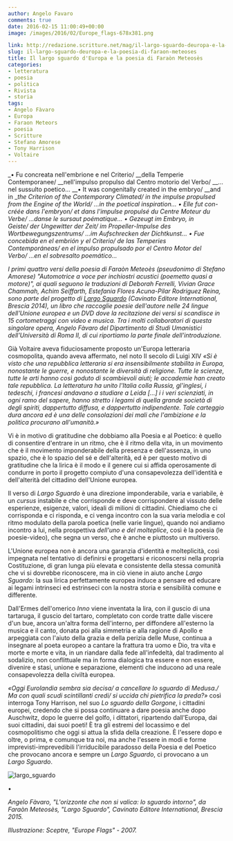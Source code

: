 ```yaml
---
author: Angelo Favaro
comments: true
date: 2016-02-15 11:00:49+00:00
image: /images/2016/02/Europe_flags-678x381.png

link: http://redazione.scritture.net/mag/il-largo-sguardo-deuropa-e-la-poesia-di-faraon-meteoses/
slug: il-largo-sguardo-deuropa-e-la-poesia-di-faraon-meteoses
title: Il largo sguardo d'Europa e la poesia di Faraòn Meteosès
categories:
- letteratura
- poesia
- politica
- Rivista
- storia
tags:
- Angelo Fàvaro
- Europa
- Faraon Meteors
- poesia
- Scritture
- Stefano Amorese
- Tony Harrison
- Voltaire
---
```


_• Fu concreata nell'embrione e nel Criterio/ __della Temperie Contemporanee/ __nell'impulso propulso dal Centro motorio del Verbo/ __…nel sussulto poetico… __• It was congenitally created in the embryo/ __and in __the Criterion of the Contemporary Climated/ in the impulse propulsed from the Engine of the World/ …in the poetical inspiration… • Elle fut con-créée dans l'embryon/ et dans l'impulse propulsé du Centre Moteur du Verbe/ …danse le sursaut poématique… • Gezeugt im Embryo, in Geiste/ der Ungewitter der Zeit/ im Propeller-Impulse des Wortbewegungszentrums/ …im Aufschrecken der Dichtkunst… • Fue concebida en el embrión y el Criterio/ de las Temperies Contemporáneas/ en el impulso propulsado por el Centro Motor del Verbo/ …en el sobresalto poemático…_

_I primi quattro versi della poesia di Faraòn Meteoès (pseudonimo di Stefano Amorese) "Automotrice a voce per inchiostri acustici (poemetto quasi a motore)", ai quali seguono le traduzioni di Deborah Ferrelli, Vivian Grace Chammah, Achim Seiffarth, Estefania Flores Acuna-Pilar Rodriguez Reina, sono parte del progetto di [Largo Sguardo](http://www.cavinatoeditore.com/?post_type=portfolio&p=342) (Cavinato Editore International, Brescia 2014), un libro che raccoglie poesie dell'autore nelle 24 lingue dell'Unione europea e un DVD dove la recitazione dei versi si scandisce in 15 cortometraggi con video e musica. Tra i molti collaboratori di questa singolare opera, Angelo Fàvaro del Dipartimento di Studi Umanistici dell'Università di Roma II, di cui riportiamo la parte finale dell'introduzione._



Già Voltaire aveva fiduciosamente proposto un'Europa letteraria cosmopolita, quando aveva affermato, nel noto Il secolo di Luigi XIV _«Si è visto che una repubblica letteraria si era insensibilmente stabilita in Europa, nonostante le guerre, e nonostante le diversità di religione. Tutte le scienze, tutte le arti hanno così goduto di scambievoli aiuti; le accademie han creato tale repubblica. La letteratura ha unito l'Italia colla Russia, gl'inglesi, i tedeschi, i francesi andavano a studiare a Leida […] i i veri scienziati, in ogni ramo del sapere, hanno stretto i legami di quella grande società di degli spiriti, dappertutto diffusa, e dappertutto indipendente. Tale carteggio dura ancora ed è una delle consolazioni dei mali che l'ambizione e la politica procurano all'umanità.»_

Vi è in motivo di gratitudine che dobbiamo alla Poesia e al Poetico: è quello di consentire d'entrare in un ritmo, che è il ritmo della vita, in un movimento che è il movimento imponderabile della presenza e dell'assenza, in uno spazio, che è lo spazio del sé e dell'alterità, ed è per questo motivo di gratitudine che la lirica è il modo e il genere cui si affida operosamente di condurre in porto il progetto compiuto d'una consapevolezza dell'identità e dell'alterità del cittadino dell'Unione europea.

Il verso di _Largo Sguardo_ è una direzione imponderabile, varia e variabile, è un _cursus_ instabile e che corrisponde e deve corrispondere al vissuto delle esperienze, esigenze, valori, ideali di milioni di cittadini. Chiediamo che ci corrisponda e ci risponda, e ci venga incontro con la sua varia melodia e col ritmo modulato della parola poetica (nelle varie lingue), quando noi andiamo incontro a lui, nella prospettiva _dell'uno e del molteplice_, così è la poesia (le poesie-video), che segna un verso, che è anche e piuttosto un multiverso.

L'Unione europea non è ancora una garanzia d'identità e molteplicità, così impegnata nel tentativo di definirsi e progettarsi e riconoscersi nella propria Costituzione, di gran lunga più elevata e consistente della stessa comunità che vi si dovrebbe riconoscere, ma in ciò viene in aiuto anche _Largo Sguardo_: la sua lirica perfettamente europea induce a pensare ed educare ai legami intrinseci ed estrinseci con la nostra storia e sensibilità comune e differente.

Dall'Ermes dell'omerico _Inno_ viene inventata la lira, con il guscio di una tartaruga, il guscio del tartaro, completato con corde tratte dalle viscere d'un bue, ancora un'altra forma dell'interno, per diffondere all'esterno la musica e il canto, donata poi alla simmetria e alla ragione di Apollo e arpeggiata con l'aiuto della grazia e della perizia delle Muse, continua a insegnare al poeta europeo a cantare la frattura tra uomo e Dio, tra vita e morte e morte e vita, in un riandare dalla fede all'infedeltà, dal tradimento al sodalizio, non conflittuale ma in forma dialogica tra essere e non essere, divenire e stasi, unione e separazione, elementi che inducono ad una reale consapevolezza della civiltà europea.

_«Oggi Eurolandia sembra sia decisa/ a cancellare lo sguardo di Medusa./ Ma con quali scudi scintillanti credi/ si uccida chi pietrifica la preda?»_ così interroga Tony Harrison, nel suo _Lo sguardo della Gorgone_, i cittadini europei, credendo che si possa continuare a dare poesia anche dopo Auschwitz, dopo le guerre del golfo, i dittatori, ripartendo dall'Europa, dai suoi cittadini, dai suoi poeti! È tra gli estremi del locassimo e del cosmopolitismo che oggi si attua la sfida della creazione. È l'essere dopo e oltre, o prima, e comunque tra noi, ma anche l'essere in modi e forme imprevisti-imprevedibili l'irriducibile paradosso della Poesia e del Poetico che provocano ancora e sempre un _Largo Sguardo_, ci provocano a un _Largo Sguardo_.

![largo_sguardo](/images/2016/02/largo_sguardo-227x300.jpg)

•

_Angelo Fàvaro, "L'orizzonte che non si valica: lo sguardo intorno", da Faraòn Meteosès, "Largo Sguardo", Cavinato Editore International, Brescia 2015._

_Illustrazione: Sceptre, "Europe Flags" - 2007._
